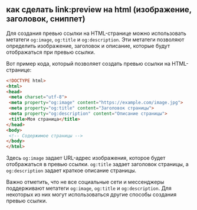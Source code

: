 ## как сделать link:preview на html (изображение, заголовок, сниппет)

Для создания превью ссылки на HTML-странице можно использовать метатеги `og:image`, `og:title` и `og:description`. Эти метатеги позволяют определить изображение, заголовок и описание, которые будут отображаться при превью ссылки.

Вот пример кода, который позволяет создать превью ссылки на HTML-странице:

```html
<!DOCTYPE html>
<html>
<head>
 <meta charset="utf-8">
 <meta property="og:image" content="https://example.com/image.jpg">
 <meta property="og:title" content="Заголовок страницы">
 <meta property="og:description" content="Описание страницы">
 <title>Моя страница</title>
</head>
<body>
 <!-- Содержимое страницы -->
</body>
</html>
```

Здесь `og:image` задает URL-адрес изображения, которое будет отображаться в превью ссылки. `og:title` задает заголовок страницы, а `og:description` задает краткое описание страницы.

Важно отметить, что не все социальные сети и мессенджеры поддерживают метатеги `og:image`, `og:title` и `og:description`. Для некоторых из них могут использоваться другие способы создания превью ссылки.